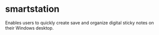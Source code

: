 # smartstation
Enables users to quickly create save and organize digital sticky notes on their Windows desktop.
